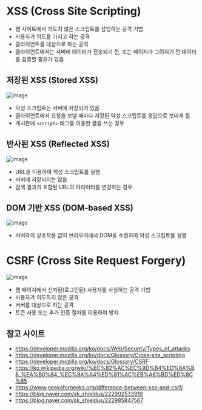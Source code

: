 # XSS (Cross Site Scripting)

- 웹 사이트에서 의도치 않은 스크립트를 삽입하는 공격 기법
- 사용자가 의도를 가지고 하는 공격
- 클라이언트를 대상으로 하는 공격
- 클라이언트에서는 서버에 데이터가 전송되기 전, 또는 페이지가 그려지기 전 데이터를 검증할 필요가 있음

## 저장된 XSS (Stored XSS)

![image](https://github.com/donkeeman/ComputerScience/assets/79434205/ff43732a-8962-4391-abd7-fdd1d0a4c3fa)

- 악성 스크립트는 서버에 저장되어 있음
- 클라이언트에서 요청을 보낼 때마다 저장된 악성 스크립트를 응답으로 보내게 됨
- 게시판에 `<script>` 태그를 이용한 글을 쓰는 경우

## 반사된 XSS (Reflected XSS)

![image](https://github.com/donkeeman/ComputerScience/assets/79434205/a736a0b5-89e8-43e8-9566-33d0f6e36ece)

- URL을 이용하여 악성 스크립트를 실행
- 서버에 저장되지는 않음
- 검색 결과가 포함된 URL의 파라미터를 변경하는 경우

## DOM 기반 XSS (DOM-based XSS)

![image](https://github.com/donkeeman/ComputerScience/assets/79434205/88e112a8-1358-4b69-87f2-7ff5255733e3)

- 서버와의 상호작용 없이 브라우저에서 DOM을 수정하여 악성 스크립트를 실행

# CSRF (Cross Site Request Forgery)

![image](https://github.com/donkeeman/ComputerScience/assets/79434205/b52b0bec-f88c-4a49-898e-e6805e9bb190)

- 웹 페이지에서 신뢰된(로그인된) 사용자를 사칭하는 공격 기법
- 사용자가 의도하지 않은 공격
- 서버를 대상으로 하는 공격
- 토큰 사용 또는 추가 인증 절차를 이용하여 방지

## 참고 사이트

- <https://developer.mozilla.org/ko/docs/Web/Security/Types_of_attacks>
- <https://developer.mozilla.org/ko/docs/Glossary/Cross-site_scripting>
- <https://developer.mozilla.org/ko/docs/Glossary/CSRF>
- <https://ko.wikipedia.org/wiki/%EC%82%AC%EC%9D%B4%ED%8A%B8_%EA%B0%84_%EC%8A%A4%ED%81%AC%EB%A6%BD%ED%8C%85>
- <https://www.geeksforgeeks.org/difference-between-xss-and-csrf/>
- <https://blog.naver.com/sk_shieldus/222902533919>
- <https://blog.naver.com/sk_shieldus/222985847567>
